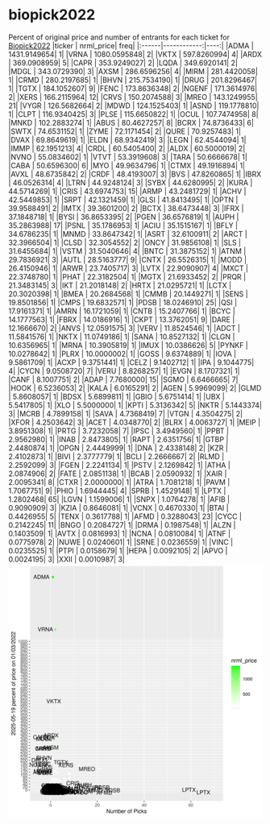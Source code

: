 # biopick2022
Percent of original price and number of entrants for each ticket for [Biopick2022](https://twitter.com/hashtag/Biopick2022)
|ticker |   nrml_price| freq|
|:------|------------:|----:|
|ADMA   | 1431.9149654|    1|
|VRNA   | 1080.0595848|    2|
|VKTX   |  597.8260994|    4|
|ARDX   |  369.0908959|    5|
|CAPR   |  353.9249027|    2|
|LQDA   |  349.6920141|    2|
|MDGL   |  343.0729390|    3|
|AXSM   |  286.6596256|    4|
|MIRM   |  281.4420058|    1|
|CRMD   |  280.2197685|    1|
|BHVN   |  215.7534190|    1|
|DRUG   |  201.8296467|    1|
|TGTX   |  184.1052607|    9|
|FENC   |  173.8636348|    2|
|NGENF  |  171.3614976|    2|
|XERS   |  166.2115964|   12|
|CRVS   |  150.2074588|    3|
|MREO   |  143.1249955|   21|
|VYGR   |  126.5682664|    2|
|MDWD   |  124.1525403|    1|
|ASND   |  119.1778810|    1|
|CLPT   |  116.9340425|    3|
|PLSE   |  115.6650822|    1|
|OCUL   |  107.7474958|    8|
|MNKD   |  102.2883274|    1|
|ABUS   |   80.4627257|    8|
|BCRX   |   74.8736433|    6|
|SWTX   |   74.6531152|    1|
|ZYME   |   72.1171454|    2|
|QURE   |   70.9257483|    1|
|DVAX   |   69.8649619|    1|
|ELDN   |   68.9342419|    3|
|LEGN   |   62.4544094|    1|
|IMMP   |   62.1951213|    4|
|CRDL   |   60.5405400|    2|
|ALDX   |   60.5000019|    2|
|NVNO   |   55.0834602|    1|
|VTVT   |   53.3919608|    3|
|TARA   |   50.6666678|    1|
|CABA   |   50.6596300|    6|
|MYO    |   49.9634796|    1|
|CTMX   |   49.1916894|    1|
|AVXL   |   48.6735842|    2|
|CRDF   |   48.4193007|    3|
|BVS    |   47.8260865|    1|
|IBRX   |   46.0526314|    4|
|LTRN   |   44.9248124|    3|
|SYBX   |   44.6280995|    2|
|KURA   |   44.5714269|    1|
|CRIS   |   43.6974753|   15|
|ARMP   |   43.2481729|    1|
|ACHV   |   42.5449853|    1|
|SRPT   |   42.1321459|    1|
|GLSI   |   41.8413495|    1|
|OPTN   |   39.9588491|    2|
|IMTX   |   39.3601200|    2|
|BCTX   |   38.6473448|    3|
|IFRX   |   37.1848718|    1|
|BYSI   |   36.8653395|    2|
|PGEN   |   36.6576819|    1|
|AUPH   |   35.2863988|   17|
|PSNL   |   35.1786953|    1|
|ACIU   |   35.1515167|    1|
|BFLY   |   34.6786235|    1|
|MNMD   |   33.8647342|    1|
|ASRT   |   32.6100911|    2|
|ARCT   |   32.3966504|    1|
|CLSD   |   32.3054552|    2|
|ONCY   |   31.9856108|    1|
|SLS    |   31.6455684|    1|
|VSTM   |   31.5040646|    4|
|BNTC   |   31.3875152|    1|
|ATNM   |   29.7836921|    3|
|AUTL   |   28.5163777|    9|
|CNTX   |   26.5526315|    1|
|MODD   |   26.4150946|    1|
|ARWR   |   23.7405717|    3|
|LVTX   |   22.9090907|    4|
|MXCT   |   22.3748780|    1|
|PHAT   |   22.3182504|    1|
|MGTX   |   21.6933452|    2|
|PRQR   |   21.3483145|    3|
|IKT    |   21.2018148|    2|
|HRTX   |   21.0295721|    1|
|LCTX   |   20.3020398|    1|
|BMEA   |   20.2684568|    1|
|CMMB   |   20.1449271|    1|
|SENS   |   19.8501856|    1|
|CMPS   |   19.6832571|    1|
|PDSB   |   18.0246910|   25|
|QSI    |   17.9161371|    1|
|AMRN   |   16.1721059|    1|
|CNTB   |   15.2407766|    1|
|BCYC   |   14.1777563|    1|
|FBRX   |   14.0186916|    1|
|CKPT   |   13.3762051|    9|
|DARE   |   12.1666670|    2|
|ANVS   |   12.0591575|    3|
|VERV   |   11.8524546|    1|
|ADCT   |   11.5841576|    1|
|NKTX   |   11.0749186|    1|
|SANA   |   10.8527132|    1|
|CLGN   |   10.6356965|    1|
|MRNA   |   10.3905819|    1|
|IMUX   |   10.0386626|    5|
|PYNKF  |   10.0278642|    1|
|PLRX   |   10.0000002|    1|
|GOSS   |    9.6374889|    1|
|IOVA   |    9.5861709|    1|
|ACXP   |    9.3751441|    1|
|CELZ   |    9.1402712|    1|
|IPA    |    9.1044775|    4|
|CYCN   |    9.0508720|    7|
|VERU   |    8.8268257|    1|
|EVGN   |    8.1707321|    1|
|CANF   |    8.1007751|    2|
|ADAP   |    7.7680000|   15|
|SGMO   |    6.6466665|    7|
|HOOK   |    6.5236053|    2|
|KALA   |    6.0165291|    2|
|AGEN   |    5.9969099|    2|
|GLMD   |    5.8608057|    1|
|BDSX   |    5.6899811|    1|
|GBIO   |    5.6751414|    1|
|UBX    |    5.5417805|    1|
|XLO    |    5.5000000|    1|
|KPTI   |    5.3136342|    5|
|NKTR   |    5.1443374|    3|
|MCRB   |    4.7899158|    1|
|SAVA   |    4.7368419|    7|
|VTGN   |    4.3504275|    2|
|XFOR   |    4.2503642|    3|
|ACET   |    4.0348770|    2|
|BLRX   |    4.0063727|    1|
|MEIP   |    3.8951308|    1|
|PRTG   |    3.7232058|    7|
|IPSC   |    3.4949560|    1|
|PPBT   |    2.9562980|    1|
|INAB   |    2.8473805|    1|
|RAPT   |    2.6351756|    1|
|GTBP   |    2.4480874|    1|
|OPGN   |    2.4449999|    1|
|DNA    |    2.4338148|    2|
|KZR    |    2.4102873|    1|
|BIVI   |    2.3777779|    1|
|BCLI   |    2.2666667|    2|
|RLMD   |    2.2592099|    3|
|FGEN   |    2.2241134|    1|
|PSTV   |    2.1269842|    1|
|ATHA   |    2.0874906|    2|
|FATE   |    2.0851138|    1|
|BCAB   |    2.0590932|    1|
|XAIR   |    2.0095341|    8|
|CTXR   |    2.0000000|    1|
|ATRA   |    1.7081218|    1|
|PAVM   |    1.7067751|    9|
|PHIO   |    1.6944445|    4|
|SPRB   |    1.4529148|    1|
|LPTX   |    1.2802468|   65|
|LGVN   |    1.1599006|    1|
|SNPX   |    1.0764278|    1|
|AFIB   |    0.9090909|    3|
|KZIA   |    0.8646081|    1|
|VCNX   |    0.4670330|    1|
|BTAI   |    0.4426955|    5|
|TENX   |    0.3617788|    1|
|AFMD   |    0.3288043|   23|
|CYCC   |    0.2142245|   11|
|BNGO   |    0.2084727|    1|
|DRMA   |    0.1987548|    1|
|ALZN   |    0.1403509|    1|
|AVTX   |    0.0816993|    1|
|NCNA   |    0.0810084|    1|
|ATNF   |    0.0775978|    2|
|NUWE   |    0.0240601|    1|
|SRNE   |    0.0236559|    1|
|VINC   |    0.0235525|    1|
|PTPI   |    0.0158679|    1|
|HEPA   |    0.0092105|    2|
|APVO   |    0.0024195|    3|
|XXII   |    0.0010987|    3|
![retvspicks](biopicks.png?raw=true)
